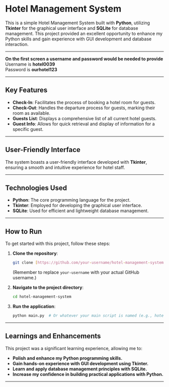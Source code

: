 # Hotel Management System

This is a simple Hotel Management System built with **Python**, utilizing **Tkinter** for the graphical user interface and **SQLite** for database management. This project provided an excellent opportunity to enhance my Python skills and gain experience with GUI development and database interaction.

---

**On the first screen a username and password would be needed to provide** <br>
Username is **hotel0039** <br>
Password is **ourhotel123**

---

## Key Features

* **Check-In**: Facilitates the process of booking a hotel room for guests.
* **Check-Out**: Handles the departure process for guests, marking their room as available.
* **Guests List**: Displays a comprehensive list of all current hotel guests.
* **Guest Info**: Allows for quick retrieval and display of information for a specific guest.

---

## User-Friendly Interface

The system boasts a user-friendly interface developed with **Tkinter**, ensuring a smooth and intuitive experience for hotel staff.

---

## Technologies Used

* **Python**: The core programming language for the project.
* **Tkinter**: Employed for developing the graphical user interface.
* **SQLite**: Used for efficient and lightweight database management.

---

## How to Run

To get started with this project, follow these steps:

1.  **Clone the repository**:
    ```bash
    git clone [https://github.com/your-username/hotel-management-system.git](https://github.com/your-username/hotel-management-system.git)
    ```
    (Remember to replace `your-username` with your actual GitHub username.)

2.  **Navigate to the project directory**:
    ```bash
    cd hotel-management-system
    ```

3.  **Run the application**:
    ```bash
    python main.py  # Or whatever your main script is named (e.g., hotel_app.py)
    ```

---

## Learnings and Enhancements

This project was a significant learning experience, allowing me to:

* **Polish and enhance my Python programming skills.**
* **Gain hands-on experience with GUI development using Tkinter.**
* **Learn and apply database management principles with SQLite.**
* **Increase my confidence in building practical applications with Python.**

---
